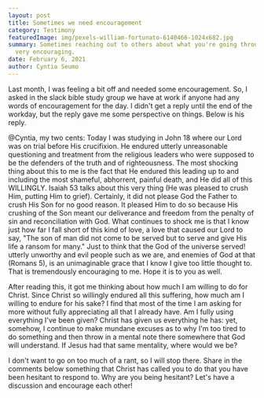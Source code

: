 ```yaml
---
layout: post
title: Sometimes we need encouragement
category: Testimony
featuredImage: img/pexels-william-fortunato-6140466-1024x682.jpg
summary: Sometimes reaching out to others about what you're going through can be
  very encouraging.
date: February 6, 2021
author: Cyntia Seumo
---
```

Last month, I was feeling a bit off and needed some encouragement. So, I asked in the slack bible study group we have at work if anyone had any words of encouragement for the day. I didn't get a reply until the end of the workday, but the reply gave me some perspective on things. Below is his reply.

@Cyntia, my two cents:
Today I was studying in John 18 where our Lord was on trial before His crucifixion. He endured utterly unreasonable questioning and treatment from the religious leaders who were supposed to be the defenders of the truth and of righteousness. The most shocking thing about this to me is the fact that He endured this leading up to and including the most shameful, abhorrent, painful death, and He did all of this WILLINGLY. Isaiah 53 talks about this very thing (He was pleased to crush Him, putting Him to grief). Certainly, it did not please God the Father to crush His Son for no good reason. It pleased Him to do so because His crushing of the Son meant our deliverance and freedom from the penalty of sin and reconciliation with God. What continues to shock me is that I know just how far I fall short of this kind of love, a love that caused our Lord to say, "The son of man did not come to be served but to serve and give His life a ransom for many." Just to think that the God of the universe served! utterly unworthy and evil people such as we are, and enemies of God at that (Romans 5), is an unimaginable grace that I know I give too little thought to. That is tremendously encouraging to me. Hope it is to you as well.

After reading this, it got me thinking about how much I am willing to do for Christ. Since Christ so willingly endured all this suffering, how much am I willing to endure for his sake? I find that most of the time I am asking for more without fully appreciating all that I already have. Am I fully using everything I've been given?
Christ has given us everything he has: yet, somehow, I continue to make mundane excuses as to why I'm too tired to do something and then throw in a mental note there somewhere that God will understand. If Jesus had that same mentality, where would we be?

I don't want to go on too much of a rant, so I will stop there. Share in the comments below something that Christ has called you to do that you have been hesitant to respond to. Why are you being hesitant? Let's have a discussion and encourage each other!